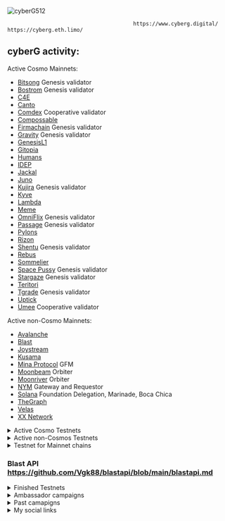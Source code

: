 ![cyberG512](https://user-images.githubusercontent.com/38581319/162858452-c6127040-eab3-4dee-96c6-8ead3cd4636d.png)

                                            https://www.cyberg.digital/ https://cyberg.eth.limo/

## cyberG activity:

Active Cosmo Mainnets: <br />

- [Bitsong](https://www.mintscan.io/bitsong/validators/bitsongvaloper1mx3gct8chrssamkdfw8fkrdl93knllryalmxpm) Genesis validator
- [Bostrom](https://cyb.ai/network/bostrom/hero/bostromvaloper1en69twaxmv7xupy8lq7y539dpecx7yz8s43ceg) Genesis validator
- [C4E](https://mainnet.manticore.team/chain4energy/staking/c4evaloper1mvw0rmngtp9r7598m9lms48j6wyucke8m2wa68)
- [Canto](https://atomscan.com/canto/validators/cantovaloper1yckfh3najzqhvzzrf4qj2ddkr9h4zav048hjwx)
- [Comdex](https://www.mintscan.io/comdex/validators/comdexvaloper1963hcznh439kspqmjj5hv5h4nk2kphvats5ujk) Cooperative validator
- [Compossable](https://explorer.stavr.tech/composable-mainnet/staking/centaurivaloper1uhwhk3ug9ug6stxkua7m7khag5vvg60gwr75yt)
- [Firmachain](https://explorer.firmachain.dev/validators/firmavaloper1rsnaurdhf8d93ugxpfr0xqjfhhj3rfyyu69qtw) Genesis validator
- [Gravity](https://www.mintscan.io/gravity-bridge/validators/gravityvaloper1yeujyxulrf82age8c9q6mfqy0ueh0pjxa7hd20) Genesis validator
- [GenesisL1](https://ping.pub/genesisl1/staking/genesisvaloper1mu4sv02tjnelgmg30vd0nx5yd022ty5y69u5da)
- [Gitopia](https://ping.pub/gitopia/staking/gitopiavaloper1fruvmyjvdq4399zq7dg2hn3ymdmrckakapeppc)
- [Humans](https://humans.explorers.guru/validator/humanvaloper1wcns48jcn0enlupatp2gxfyl342cm8w26frp66)
- [IDEP](https://atomscan.com/idep/validators/idepvaloper1e6834a9qfzpp5l6n57wjsfqx5sl3m8a6a4saj6)
- [Jackal](https://mainnet.manticore.team/jackal/staking/jklvaloper1r5hzfdwzej0fazngsx84dqt094vt9wqu2s2ert)
- [Juno](https://www.mintscan.io/juno/validators/junovaloper1353ewfc0v7pnn3xre6v9lraghxrhenswmsjhv0)
- [Kujira](https://blue.kujira.app/stake/kujiravaloper1tharcgrfu6j0dcwpe5y6ez3s904rhq2kmccm4k) Genesis validator
- [Kyve](https://www.mintscan.io/kyve/validators/kyvevaloper1fxh88ayzp4zghxcdh8la0kxwhx0v9w4e7nj60c)
- [Lambda](https://mainnet.manticore.team/lambda/staking/lambvaloper1zj8ynfvv0drhgjukxd0z8w5ge3t66ypqtg6e43)
- [Meme](https://mainnet.manticore.team/meme/staking/memevaloper1g542uxlfqtx5qrcqy95pygn9n99jdtufjahnt2)
- [OmniFlix](https://www.mintscan.io/omniflix/validators/omniflixvaloper1dfjx8w65h359vy55dvm383ks2xevsne9crkh32) Genesis validator
- [Passage](https://www.mintscan.io/passage/validators/pasgvaloper1w6mqsvguml3k4j0vry9jl8ur9qanhhr0g7qrvs) Genesis validator
- [Pylons](https://pylons.explorers.guru/validator/pylovaloper1u29z4l8ugjdwp2pm8luwntksh0p9n7dvq8zxs3)
- [Rizon](https://www.mintscan.io/rizon/validators/rizonvaloper1swmud649t386j2csz0gah7ku2zpfu0w7trzr09)
- [Shentu](https://www.mintscan.io/certik/validators/certikvaloper1yq8a2ksa7dz8wd8wlks3k8nqdmht76xdnrvehx) Genesis validator
- [Rebus](https://rebus.explorers.guru/validator/rebusvaloper14dv684ed57cgehl5apcl56n2mqsypr7vqrmpvx)
- [Sommelier](https://www.mintscan.io/sommelier/validators/sommvaloper1x52lteqqkspn5fshujd6duqrw773jqzl2hu8et)
- [Space Pussy](https://cyb.ai/network/bostrom/hero/pussyvaloper17zdyl3gfssc3vzzyxptnr0xl8z0pnte92zy8vy) Genesis validator
- [Stargaze](https://www.mintscan.io/stargaze/validators/starsvaloper1dtk6748uhvmhvakhleclrwprp27pe89vhhw44p) Genesis validator
- [Teritori](https://www.mintscan.io/teritori/validators/torivaloper1z95myrxyf94qnnlu5hzz8km69yx95s8w08267g)
- [Tgrade](https://www.mintscan.io/tgrade/validators/tgrade1daujfmddygyty3pjsnr9xhz3vxymh6u00krlym) Genesis validator
- [Uptick](https://uptick.exploreme.pro/validator/uptickvaloper1uwtmwh09qt2xtvfne6jmjehsedgycxqqyt3xje)
- [Umee](https://www.mintscan.io/umee/validators/umeevaloper1qa5gkv8a4rzpncgkguv2szh5s83kh69l082zz3) Cooperative validator


Active non-Cosmo Mainnets: <br />
- [Avalanche](https://avascan.info/staking/validator/NodeID-Jm1k2q2WAkH99w4ZBEgzrmm6Kte39qCWJ)
- [Blast](https://blastapi.io/explorer/0x0ee85c30ff1797d9f041261b88c4a58d6d68fbbf/4)
- [Joystream]()
- [Kusama](https://metaspan.io/kusama/candidate/GAjCmzPYQySBaQ36YmBJxonQacRTBwxrfPP6ihgZMJGTwwy)
- [Mina Protocol](https://minaexplorer.com/wallet/B62qrgnUUduZy2z7zT8qCV8ngTJfSS1rK3Wh22SHUmrse3Tfqvrhx8q) GFM
- [Moonbeam](https://moonbeam.subscan.io/account/0x6b454e6a5D5DcEF0ce666160883a50BC2a7AdaCA?tab=orbiter_reward) Orbiter
- [Moonriver](https://moonriver.subscan.io/account/0x292A6460a9C61c5ccDfc79cB2d68Ae54FFb95da5?tab=orbiter_reward) Orbiter
- [NYM](https://mixnet.explorers.guru/gateways) Gateway and Requestor
- [Solana](https://solanacompass.com/validators/9jJNuZE4EHTrz8xiTzmDGjJnCn5dGmruCyUwG1vgdHZR) Foundation Delegation, Marinade, Boca Chica
- [TheGraph](https://thegraph.com/explorer/profile/0x863e1fc588651c432a1bbb7c8afdf2c3d34921ea?view=Indexing&chain=arbitrum-one)
- [Velas](https://velasity.com/validator/7MYojjTNnFsyEs7Pb5Xv3pKeZxUGk6R1kJoLrtSKkSRy)
- [XX Network](https://dashboard.xx.network/nodes/2C5ngNbgU_r2bUrvzvAGJddGOhNboOt2r5ZSmJ-GezgC)
 
<details>
  <summary>Active Cosmo Testnets</summary>
 
- [Althea](https://www.skynetexplorers.com/althea/staking/altheavaloper1e8fvgd3pwcuxlr7r5wy0cuu38dnavxnf3se6qq)
- [Androma](https://explorer.stavr.tech/andromedad-testnet/staking/andrvaloper13y3gwu0pnlflx9u2qmeyh2ckmyf9yqrxs0ut6x)
- [Andromeda](https://explorer.stavr.tech/andromeda/staking/andrvaloper1gyuky8x5cy7sz99hlhj3lystra97hwag2qxtxd)
- [BlockX](https://ping.blockxnet.com/blockx-testnet/staking/blockxvaloper14m0tkkquzufuqzdpvzm79xta9uqyu4zxxtsux3)
- [Cardchain](https://explorer.stavr.tech/cardchain/staking/ccvaloper1wlmkgs6mckzphx42pxm8xaxwd9q997y2r5lrdl)
- [Cascadia](https://testnet.cascadia.explorers.guru/validator/cascadiavaloper1qyxf9zze9ppvrzl85957ahf40wyk9pl4ylz56y)
- [Dymension](https://explorer.stavr.tech/dymension-testnet/staking/dymvaloper17s2u6vllw7xwfn2m52935qv3q5k625eucnwjqj) 
- [Hypersign](https://explorer.hypersign.id/hypersign-testnet/staking/hidvaloper1n8aacwgdnk2s534f2hp9wkjfe982scjm4fhfc0)
- [Lava](https://lava.explorers.guru/validator/lava@valoper124qy4zcm8ws09meezeuvrjs9ev4zzld4qsqgcw)
- [Mythos](https://testnet.explorer.provable.dev/mythos/staking/mythos14ul8vxlfr84uhf65vhgqhjm0e4fcmv4wa5yz95)
- [Namada]()
- [Nibiru](https://explorer.stavr.tech/nibiru/staking/nibivaloper1ykvqd6jkz7c9hdr36eayys7ekkwcey4uu6jm5a)
- [Okp4](https://explorer.stavr.tech/okp4-testnet/staking/okp4valoper1vr4azc9sjcphjv66z7g5f9p7lct3z88s0ewct8)
- [Ojo](https://explorer.stavr.tech/ojo-devnet/staking/ojovaloper15dwaawdusyxuac2ta2h658hz566c452rpk2dsa)
- [Source](https://explorer.nodestake.top/source-testnet/staking/sourcevaloper1wrujqmjw9x2kywzyzuupfvr94wh9udujqnw8lw)
- [Uptick](https://explorer.stavr.tech/uptick/staking/uptickvaloper1uwtmwh09qt2xtvfne6jmjehsedgycxqqyt3xje)

</details>


<details>
  <summary>Active non-Cosmos Testnets</summary>

- [Parastate]()
- [Sarcophagus]()
- [Solana](https://www.validators.app/validators/testnet/28LgQ7MeEZVgNJfYRc6UnoAz2SnSjKbyCKM6sntCRotb?locale=en&order=score&refresh=)
- [TheGraph](https://goerli.graphscan.io/profile?id=0x8847ebaaf29a18396e49191602f8d8d141b98aa7#delegator-details)
- [Wormholes]()
- [Shardereum]()
- [Fleek]()
- [Muon]()
- [Elixir]()

  </details>
  
  <details>
  <summary>Testnet for Mainnet chains</summary>
  
- [Avalanche](https://testnet.avascan.info/staking/validator/NodeID-FrTsGF9amKZvwcRdwY5mpmMKH4nrkDp7R) 
- [Comdex](https://meteor-explorer.comdex.one/comdex-testnet/staking/comdexvaloper1ha5regczwexcgcnkv30rd5tadffe6recs0w5cl)
- [Juno](https://testnet.mintscan.io/juno-testnet/validators/junovaloper1j225xp7w6336e2az256ty9cszlun9ze4ctmqqd)  
- [Kyve]()
- [Omniflix](https://ping-pub-explorer.omniflix.io/omniflix-testnet-flixnet-4/staking/omniflixvaloper10v849tlwk53ea8avxn4ulh8awee9swjmuklwdh)
- [Teritori](https://explorer.ericet.xyz/teritori/staking/torivaloper1jje55u2pxmxe5d6rckaj0jszal39ckscdrc6yd)
- [Tgrade]()
- [Uptick](https://explorer.testnet.uptick.network/uptick-network-testnet/staking/uptickvaloper1uwtmwh09qt2xtvfne6jmjehsedgycxqqyt3xje)

  </details>

### Blast API https://github.com/Vgk88/blastapi/blob/main/blastapi.md

  <details>
  <summary>Finished Testnets</summary> 
    
- [Algorand]() Relayer Programm paticipant 
- [Akash]()
- [Aleo]()
- [Anone](https://test-anone.zenscan.io/validator.php?addr=onevaloper1qvexpwgsav54wykncd03ky4k34h5qxv73pu2a3)
- [Aptos](https://explorer.devnet.aptos.dev/account/0xd8f711edb40b96cc8c27c0997640b4727e9cdaa408cbfc916413a2315bc9e3ef) AIT-2 ,AIT-3
- [Arable]()
- [Archway]()
- [Asset Mantle](https://www.mintscan.io/asset-mantle/validators/mantlevaloper1munf9mvdu9zxh2zma8cvg6frse4kffafvlyzue) Genesis validator
- [Althea]()
- [Aura](https://testnet.owlstake.com/Aura-Network/staking/auravaloper1gnf4sxs2qnycrxxyd6gqk9wqa3xjf6h3efl7rz)
- [BlockPi](http://testnet.explorer.blockpi.io/hypernode/0x626b57e2445e1e3cf13333349a9270f8203b901c?page=4&perPage=20)
- [Blockstack]()
- [Bitcountry]()
- [Celestia](https://celestia.explorers.guru/validator/celestiavaloper1gjjqu6ykrfww43uqrv290zmr9j3t9rfnhdcffl)
- [Cere]()
- [Concordium]()
- [Chronic]()
- [Clan](https://testnet.explorer.testnet.run/Clan%20Network/staking/clanvaloper1c9t2xur4sx7z5kerp8l8a978dl68fmdxrqegqc)
- [Cosmic Horizon](https://coho.explorers.guru/validator/cohovaloper1ehfyz63cljfdvscreanfrxc4x5yu5v0u7py64j)
- [Connext]()
- [Craft](https://test-craft.zenscan.io/validator.php?addr=craftvaloper1p79gj0hcg7wp74df8xaf969tr37gt0t9jtycxy)
- [Crescent]()
- [Cryptocom]()
- [Decentr]()
- [Defund](https://defund.explorers.guru/validator/defundvaloper1v0d46jupe9qehc7kpp8nv8hs4vwyujgctau8vz)
- [Deweb](https://explore.deweb.services/deweb/staking/dewebvaloper1vu9rvsu32zetvunve5l9qlx2gvrfg7fl2jkrsr)
- [Empower](https://empower.explorers.guru/validator/empowervaloper1amptmm5tx36pe3txndavm2au0murreauh04kpz)
- [Evmos]()
- [Filecoin]()
- [Frontier]()
- [Galital]()
- [GAME]()
- [Gear]()
- [Gitopia](https://explorer.gitopia.com/validators/gitopiavaloper1fruvmyjvdq4399zq7dg2hn3ymdmrckakapeppc)
- [Gitshock]()
- [Haqq](https://haqq.explorers.guru/validator/haqqvaloper1rswq8qe22qcr28hhstpyc3j5anfk0g2yp20w5x)
- [Hopr]()
- [Humanode]()
- [IRIS]()
- [Iron Fish]()
- [Quicksilver](https://quicksilver.explorers.guru/validator/quickvaloper1sgxklkmzdskprcv0xqjml0e789g3z8lu00w66w)
- [Microtick](https://explorer.microtick.zone/validators/microvaloper1z7crvuuks7yk33qwx4nv68nzhwznkmt96ddm5l) Migrated to Polygon
- [Chronic](https://www.skynetexplorers.com/chronic-token/staking/chronicvaloper1x8czjpdy2x9svz0s3u9hdgqxd06ta39y49lnd3) Genesis validator
- [Galaxy](https://explorer.postcapitalist.io/galaxy/staking/galaxyvaloper1f8tm4wspt687qg36c6rrrv8enuwhr5crsuqfjx) halted
- [Humanode]()
- [Casper](https://testnet.cspr.live/validator/010a6b601408889363dc003943c9234e1bcd9ac074da385c45ff2cd4aa2c9283ce)
- [Chainflip]()
- [Obol]()
- [Kira]()
- [Kyve](https://explorer.kyve.network/korellia/staking/kyvevaloper1fxh88ayzp4zghxcdh8la0kxwhx0v9w4e7nj60c)
- [Likecoin]()
- [Mande](https://texplorer.stavr.tech/mande-chain/staking/mandevaloper13klmmsa5w39szy0fn2gwczd5jef6s9ndzu7ltl)
- [Mars](https://mars.explorers.guru/validator/marsvaloper1lmxyyq2unwfhquz48s6g0pvezu2ma4rua6vssc)
- [Masa]()
- [Mises](https://explorer.stavr.tech/mises/staking/misesvaloper1jdqtazvd3q35jqgy0radp6x9lsuzqgj456299t)
- [Mande](https://explorer.stavr.tech/mande-chain/staking/mandevaloper1lz0at0285aeufj7jyhaucr56g8ghp63rpgp7gf)
- [Moonbeam](https://moonbeam.subscan.io/waiting/0xe2962a1785f655eae3a8cd1f1b38d1d760a300e3)
- [Mun](https://blockexplorer.mun.money/validators/munvaloper15ywjwwtpx0t5jmhnqpvrn6rh02kehahunwvkn0)
- [Casper](https://cspr.live/validator/018dc552de3c403dbefe03a9c604e11346d96159ed49f9381a55c2e06c45197d43) Currently inactive
- [Stride](https://www.mintscan.io/stride/validators/stridevaloper136nl6lu4hvaus6l0lypzqq5gkd3dxvu5eaydk2)
- [Quicksilver](https://www.mintscan.io/quicksilver/validators/quickvaloper1sgxklkmzdskprcv0xqjml0e789g3z8lu00w66w)
- [Meter]()
- [Minima]()
- [Mundis]()
- [Near]()
- [Neutron](https://neutron.explorers.guru/validator/neutronvaloper1e5pam4kern2x8s9xr90hdqahdsfnkwrdt3npzk)
- [Nois](https://explorer.stavr.tech/nois/staking/noisvaloper15r3u4crd9vm6as0mhlyrtc4nlrh3q6juqk05me)
- [NUcypher]()
- [Obol]()
- [Ollo](https://testnet.manticore.team/ollo/staking/ollovaloper1pmuuvdjsgret3fwjd6eqrzyrhfq3j59yagzdcz)
- [Paloma](https://paloma.explorers.guru/validator/palomavaloper14kd965w29se5atw0fzmewr99gkjezk8gpvuu2x) 
- [Phala]()
- [Plasm]()
- [PlatON]()
- [Realio](https://explorer.stavr.tech/realio/staking/realiovaloper1hw3hq66urcvxxmlgxkn9cs4ht93m4zh9ky7378)
- [Regen](https://regen.aneka.io/accounts/regen1qvn6ghe68l4g0k7s25rujr6yfpyrm6h3399jvu) Genesis validator
- [Sei](https://sei.explorers.guru/validator/seivaloper184x4k75u2c5aycl7jdd9dk95pzkttszw52a0w8)
- [Sentinel]() genesis validator
- [Spacemesh]()
- [StarkNet]()
- [Sui]()
- [Terra]()
- [Terp](https://explorer.stavr.tech/terp-network/staking/terpvaloper1n3e4c8rdhdflrtuse0muapdy4tl7qrmxa8zsae)
- [Swarm]()
- [Zeigeist]()
- [Zenon]()

</details>

<details>
  <summary>Ambassador campaigns</summary>
  
- [Clipper]()
- [Covalent]()
- [Cyber]()
- [Hacken]()
- [Moonbeam]()
- [Polygon]()
- [TheGraph]()

</details>

<details>
  <summary>Past camapigns</summary>
  
- [dClimate]()
- [FreeTON]()
- [Goldfinch]()
- [Biconomy]()
- [Persistence]()
- [Secret Network]()

</details>

<details>
  <summary>My social links</summary>

- [Y.at](https://y.at/😍❤️😱🙌🍦)
- [Twitter](https://twitter.com/vadyhodler777)
- [3Box](https://3box.io/0x8847ebaaf29a18396e49191602f8d8d141b98aa7)
- [ENS](https://app.ens.domains/name/cyberg.eth)
- [CyberConnect](https://app.cyberconnect.me/address/cyberg.eth)
- [GM](https://gm.xyz/u/cyberg.eth)
- [Reddit](https://www.reddit.com/user/cyberG88)
- [Medium](https://88vgk88.medium.com/)
- [Bitcointalk](https://bitcointalk.org/index.php?action=profile;u=2646989)
- [Instagram](https://www.instagram.com/vadim.k88/)
- [Keybase](https://keybase.io/vgk8888)
- [Telegram](https://t.me/cryptoq11)
- [RSS3](https://cyberg.eth.rss3.bio/)
- [Spaces](https://tryspaces.xyz/cyberg/)
- [Orbis](https://orbis.club/profile/did:3:kjzl6cwe1jw14bjm2y05gw559hig35edxk28i3fywdi3iiv2j601pgzgpu2k58w)
- [DeWork](https://app.dework.xyz/profile/4e2c052f-51d6-43f2-8d5d-6c7669f2246f)
- [Cheers](https://cyberg.eth.cheers.bio/)
- [Light](https://light.so/cyberg.eth)
- [Link3](https://link3.to/cyberg))
- [Lens](https://www.lensfrens.xyz/cyberg.lens)
- [Peepeth](https://peepeth.com/cyberG)
- [Buidl](https://buildspace.so/@cyberg)
- [Bfrens](https://bfre.nz/u/cyberg)
</details>
